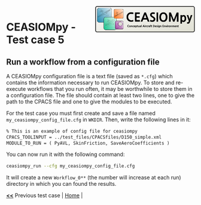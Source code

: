 <img align="right" height="70" src="../../documents/logos/CEASIOMpy_banner_main.png">

# CEASIOMpy - Test case 5

## Run a workflow from a configuration file

A CEASIOMpy configuration file is a text file (saved as `*.cfg`) which contains the information necessary to run CEASIOMpy. To store and re-execute workflows that you run often, it may be worthwhile to store them in a configuration file. The file should contain at least two lines, one to give the path to the CPACS file and one to give the modules to be executed.

For the test case you must first create and save a file named `my_ceasiompy_config_file.cfg` in `WKDIR`. Then, write the following lines in it:

```text
% This is an example of config file for ceasiompy
CPACS_TOOLINPUT = ../test_files/CPACSfiles/D150_simple.xml
MODULE_TO_RUN = ( PyAVL, SkinFriction, SaveAeroCoefficients )
```

You can now run it with the following command:

```bash
ceasiompy_run --cfg my_ceasiompy_config_file.cfg
```

It will create a new `Workflow_0**` (the number will increase at each run) directory in which you can found the results.

[**<<**](../test_case_4/README.md) Previous test case | [Home](../../README.md#test-cases) |
